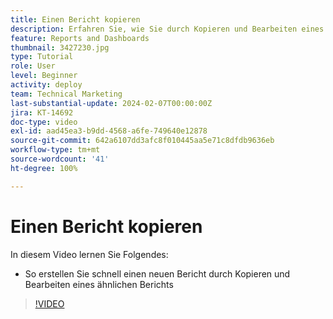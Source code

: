```yaml
---
title: Einen Bericht kopieren
description: Erfahren Sie, wie Sie durch Kopieren und Bearbeiten eines ähnlichen Berichts schnell einen neuen Bericht erstellen können.
feature: Reports and Dashboards
thumbnail: 3427230.jpg
type: Tutorial
role: User
level: Beginner
activity: deploy
team: Technical Marketing
last-substantial-update: 2024-02-07T00:00:00Z
jira: KT-14692
doc-type: video
exl-id: aad45ea3-b9dd-4568-a6fe-749640e12878
source-git-commit: 642a6107dd3afc8f010445aa5e71c8dfdb9636eb
workflow-type: tm+mt
source-wordcount: '41'
ht-degree: 100%

---
```


# Einen Bericht kopieren

In diesem Video lernen Sie Folgendes:

* So erstellen Sie schnell einen neuen Bericht durch Kopieren und Bearbeiten eines ähnlichen Berichts

>[!VIDEO](https://video.tv.adobe.com/v/3427230/?quality=12&learn=on)
